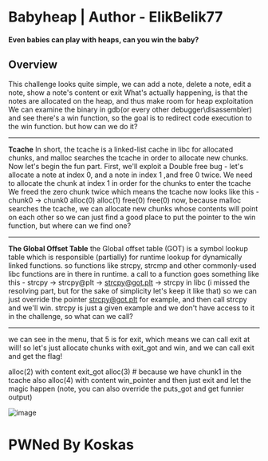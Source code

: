 # Babyheap | Author - ElikBelik77
#### Even babies can play with heaps, can you win the baby?
## Overview
 This challenge looks quite simple, we can add a note, delete a note, edit a note, show a note's content or exit
 What's actually happening, is that the notes are allocated on the heap, and thus make room for heap exploitation
We can examine the binary in gdb(or every other debugger\disassembler) and see there's a win function, so the goal is to redirect code execution to the win function. but how can we do it? 
***
**Tcache**
In short, the tcache is a linked-list cache in libc for allocated chunks, and malloc searches the tcache in order to allocate new chunks.
Now let's begin the fun part. 
First, we'll exploit a Double free bug - let's allocate a note at index 0, and a note in index 1 ,and free 0 twice.
We need to allocate the chunk at index 1 in order for the chunks to enter the tcache
We freed the zero chunk twice which means the tcache now looks like this - chunk0 -> chunk0
alloc(0)
alloc(1)
free(0)
free(0)
now, because malloc searches the tcache, we can allocate new chunks whose contents will point on each other
so we can just find a good place to put the pointer to the win function, but where can we find one?
***
**The Global Offset Table**
the Global offset table (GOT) is a symbol lookup table which is responsible (partially) for runtime lookup for dynamically linked functions.
so functions like strcpy, strcmp and other commonly-used libc functions are in there in runtime.
a call to a function goes something like this - 
strcpy -> strcpy@plt -> strcpy@got.plt -> strcpy in libc
(i missed the resolving part, but for the sake of simplicity let's keep it like that)
so we can just override the pointer strcpy@got.plt for example, and then call strcpy and we'll win.
strcpy is just a given example and we don't have access to it in the challenge, so what can we call?
***
we can see in the menu, that 5 is for exit, which means we can call exit at will!
so let's just allocate chunks with exit_got and win, and we can call exit and get the flag!

alloc(2) with content exit_got
alloc(3) # because we have chunk1 in the tcache also
alloc(4) with content win_pointer
and then just exit and let the magic happen
(note, you can also override the puts_got and get funnier output)

![image](/home/yairko/Pictures/babyheap.png)

# PWNed By Koskas